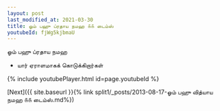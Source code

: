 ```yaml
---
layout: post
last_modified_at: 2021-03-30
title: ஓம் பஹு ப்ரதாய நமஹ ௧௧ டைம்ஸ்
youtubeId: fjWg5kjbmaU
---
```

 
 
 ஓம் பஹு ப்ரதாய நமஹ  
 
 -  யார் ஏராளமாகக் கொடுக்கிறார்கள் 
 
  
 
  
 
 
 
 
 
 


{% include youtubePlayer.html id=page.youtubeId %}
 
[Next]({{ site.baseurl }}{% link  split1/_posts/2013-08-17-ஓம் பஹு வித்யாய நமஹ ௧௧ டைம்ஸ்.md%})
 
